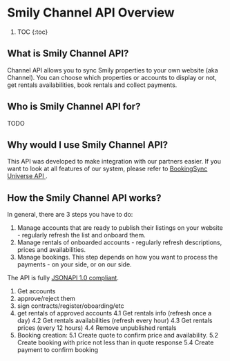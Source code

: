 # Smily Channel API Overview

1. TOC
{:toc}

## What is Smily Channel API?

Channel API allows you to sync Smily properties to your own website (aka Channel). You can choose which properties or accounts to display or not, get rentals availabilities, book rentals and collect payments.

## Who is Smily Channel API for?

TODO

## Why would I use Smily Channel API?

This API was developed to make integration with our partners easier. If you want to look at all features of our system, please refer to [BookingSync Universe API ](https://developers.bookingsync.com/).

## How the Smily Channel API works?

In general, there are 3 steps you have to do:

  1. Manage accounts that are ready to publish their listings on your website - regularly refresh the list and onboard them.
  2. Manage rentals of onboarded accounts - regularly refresh descriptions, prices and availabilities.
  3. Manage bookings. This step depends on how you want to process the payments - on your side, or on our side.


The API is fully [JSONAPI 1.0 compliant](http://jsonapi.org).

1. Get accounts
2. approve/reject them
3. sign contracts/register/oboarding/etc
4. get rentals of approved accounts
  4.1 Get rentals info (refresh once a day)
  4.2 Get rentals availabilities (refresh every hour)
  4.3 Get rentals prices (every 12 hours)
  4.4 Remove unpublished rentals
5. Booking creation:
  5.1 Create quote to confirm price and availability.
  5.2 Create booking with price not less than in quote response
  5.4 Create payment to confirm booking

